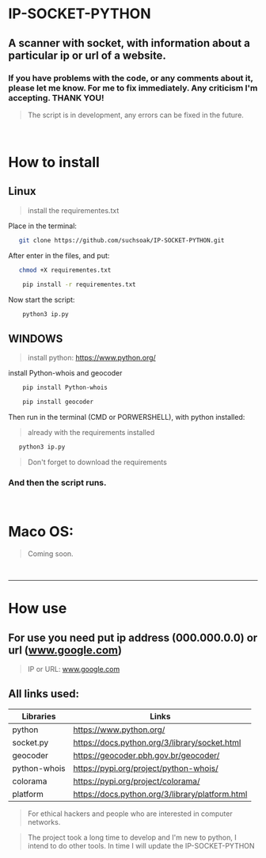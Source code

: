 # IP-SOCKET-PYTHON

<!-- <img alt="Logo-Python" src="https://media0.giphy.com/media/LMt9638dO8dftAjtco/giphy.gif?cid=ecf05e479ntgwlfd551yf12omuk8pvmssn7kdm1fs6qd327e&ep=v1_stickers_search&rid=giphy.gif&ct=s" width="100"></img> -->

## A scanner with socket, with information about a particular ip or url of a website.
### If you have problems with the code, or any comments about it, please let me know. For me to fix immediately. Any criticism I'm accepting. THANK YOU!

> The script is in development, any errors can be fixed in the future.

<br>


# How to install
## Linux
> install the requirementes.txt

Place in the terminal:
```sh
   git clone https://github.com/suchsoak/IP-SOCKET-PYTHON.git
```
After enter in the files, and put:

```sh
   chmod +X requirementes.txt
```

```sh
    pip install -r requirementes.txt
```

Now start the script:

```sh
    python3 ip.py
```

## WINDOWS

> install python:
> https://www.python.org/

install Python-whois and geocoder

```sh
    pip install Python-whois
```

```sh
    pip install geocoder
```
Then run in the terminal (CMD or PORWERSHELL), with python installed:

> already with the requirements installed

```sh
   python3 ip.py
```

>Don't forget to download the requirements

### And then the script runs.

<br>

# Maco OS:
> Coming soon.

<br>

<hr>

# How use

## For use you need put ip address (000.000.0.0) or url (www.google.com)

> IP or URL: www.google.com

## All links used:
| Libraries |  Links |
| ------ | ------ |
| python |  https://www.python.org/ 
| socket.py | https://docs.python.org/3/library/socket.html
| geocoder |  https://geocoder.pbh.gov.br/geocoder/
| python-whois | https://pypi.org/project/python-whois/
| colorama | https://pypi.org/project/colorama/
| platform | https://docs.python.org/3/library/platform.html

> For ethical hackers and people who are interested in computer networks.

> The project took a long time to develop and I'm new to python, I intend to do other tools. In time I will update the IP-SOCKET-PYTHON






